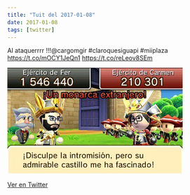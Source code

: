 ```yaml
---
title: "Tuit del 2017-01-08"
date: 2017-01-08
tags: [twitter]
---
```


Al ataquerrrr !!!@cargomgir #claroquesiguapi #miiplaza https://t.co/mOCY1JeQn1 https://t.co/reLeov8SEm

![Imagen](/assets/images/818032632952930304-C1o8V_ZWEAElie_.jpg)

[Ver en Twitter](https://twitter.com/i/web/status/818032632952930304)
